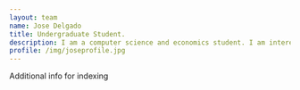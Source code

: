 ```yaml
---
layout: team
name: Jose Delgado
title: Undergraduate Student.
description: I am a computer science and economics student. I am interested in applying my knowledge of computer science to develop efficient solutions for meaningul, scientific problems.
profile: /img/joseprofile.jpg
---
```


Additional info for indexing
